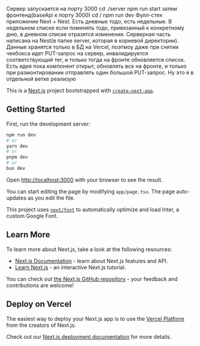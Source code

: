 
Сервер запускается на порту 3000 
cd ./server
npm run start
затем фронтенд(baseApi к порту 3000)
cd /
npm run dev
Фулл-стек приложение Next + Nest. Есть дневные тодо, есть недельные. В недельном списке если поменять тодо, привязанный к конкретному дню, в дневном списке отразятся изменения. Серверная часть написана на Nest(в папке server, которая в корневой директории). Данные хранятся только в БД на Vercel, поэтмоу даже при снятии чекбокса идет PUT-запрос на сервер, инвалидируется соответствующий тег, и только тогда на фронте обновляется список. Есть идея пока компонент открыт, обновлять все на фронте, и только при размонтировании отправлять один большой PUT-запрос. Ну это я в отдельной ветке реализую 

This is a [Next.js](https://nextjs.org/) project bootstrapped with [`create-next-app`](https://github.com/vercel/next.js/tree/canary/packages/create-next-app).

## Getting Started

First, run the development server:

```bash
npm run dev
# or
yarn dev
# or
pnpm dev
# or
bun dev
```

Open [http://localhost:3000](http://localhost:3000) with your browser to see the result.

You can start editing the page by modifying `app/page.tsx`. The page auto-updates as you edit the file.

This project uses [`next/font`](https://nextjs.org/docs/basic-features/font-optimization) to automatically optimize and load Inter, a custom Google Font.

## Learn More

To learn more about Next.js, take a look at the following resources:

- [Next.js Documentation](https://nextjs.org/docs) - learn about Next.js features and API.
- [Learn Next.js](https://nextjs.org/learn) - an interactive Next.js tutorial.

You can check out [the Next.js GitHub repository](https://github.com/vercel/next.js/) - your feedback and contributions are welcome!

## Deploy on Vercel

The easiest way to deploy your Next.js app is to use the [Vercel Platform](https://vercel.com/new?utm_medium=default-template&filter=next.js&utm_source=create-next-app&utm_campaign=create-next-app-readme) from the creators of Next.js.

Check out our [Next.js deployment documentation](https://nextjs.org/docs/deployment) for more details.
